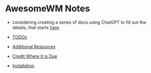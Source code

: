 # AwesomeWM Notes

- considering creating a series of docs using ChatGPT to fill out the details, that starts [here](./docs/01-Introduction.md)

- [TODOs](./todo.md)
- [Additional Resources](/.notes/Additional-Resources.md)
- [Credit Where It is Due](/.notes/Credit-Where-It-Is-Due.md)
- [Installation](/.notes/Installation.md)

